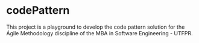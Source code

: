 # codePattern
This project is a playground to develop the code pattern solution for the Ágile Methodology discipline of the MBA in Software Engineering - UTFPR.

